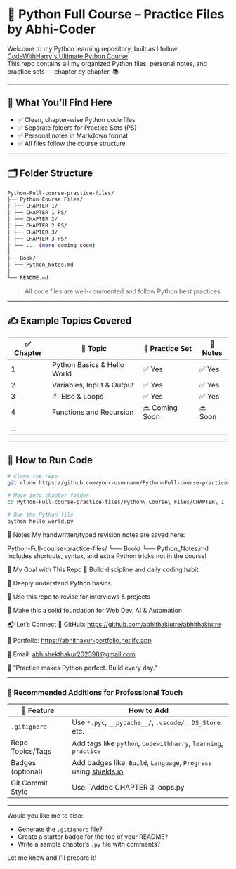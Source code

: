 # 🐍 Python Full Course – Practice Files by Abhi-Coder

Welcome to my Python learning repository, built as I follow [CodeWithHarry's Ultimate Python Course](https://github.com/CodeWithHarry/The-Ultimate-Python-Course).  
This repo contains all my organized Python files, personal notes, and practice sets — chapter by chapter. 📚

---

## 🧠 What You’ll Find Here

- ✅ Clean, chapter-wise Python code files
- ✅ Separate folders for Practice Sets (PS)
- ✅ Personal notes in Markdown format
- ✅ All files follow the course structure

---

## 🗂️ Folder Structure
```bash
Python-Full-course-practice-files/
├── Python Course Files/
│ ├── CHAPTER 1/
│ ├── CHAPTER 1 PS/
│ ├── CHAPTER 2/
│ ├── CHAPTER 2 PS/
│ ├── CHAPTER 3/
│ ├── CHAPTER 3 PS/
│ └── ... (more coming soon)
│
├── Book/
│ └── Python_Notes.md
│
└── README.md
 ```


> All code files are well-commented and follow Python best practices.

---

## ✍️ Example Topics Covered

| ✅ Chapter | 📘 Topic                      | 🧪 Practice Set | 📖 Notes |
|-----------|-------------------------------|----------------|----------|
| 1         | Python Basics & Hello World   | ✅ Yes         | ✅ Yes   |
| 2         | Variables, Input & Output     | ✅ Yes         | ✅ Yes   |
| 3         | If-Else & Loops               | ✅ Yes         | ✅ Yes   |
| 4         | Functions and Recursion       | 🔜 Coming Soon | 🔜 Soon  |
| ...       |                               |                |          |

---

## 🚀 How to Run Code

```bash
# Clone the repo
git clone https://github.com/your-username/Python-Full-course-practice-files.git

# Move into chapter folder
cd Python-Full-course-practice-files/Python\ Course\ Files/CHAPTER\ 1

# Run the Python file
python hello_world.py

```
🧾 Notes
My handwritten/typed revision notes are saved here:

Python-Full-course-practice-files/
└── Book/
    └── Python_Notes.md
Includes shortcuts, syntax, and extra Python tricks not in the course!

📌 My Goal with This Repo
📘 Build discipline and daily coding habit

🧠 Deeply understand Python basics

🎯 Use this repo to revise for interviews & projects

🚀 Make this a solid foundation for Web Dev, AI & Automation

📬 Let’s Connect
🔗 GitHub: https://github.com/abhithakjutre/abhithakjutre

🧠 Portfolio: https://abhithakur-portfolio.netlify.app

💌 Email: abhishekthakur202398@gmail.com

🧠 “Practice makes Python perfect. Build every day.”


---

### 🔹 Recommended Additions for Professional Touch

| 🔧 Feature              | How to Add                                                                 |
|------------------------|-----------------------------------------------------------------------------|
| `.gitignore`           | Use `*.pyc`, `__pycache__/`, `.vscode/`, `.DS_Store` etc.                  |
| Repo Topics/Tags       | Add tags like `python`, `codewithharry`, `learning`, `practice`            |
| Badges (optional)      | Add badges like: `Build`, `Language`, `Progress` using [shields.io](https://shields.io) |
| Git Commit Style       | Use: `Added CHAPTER 3 loops.py | Refactored CH2` — clean and readable       |

---

Would you like me to also:
- Generate the `.gitignore` file?
- Create a starter badge for the top of your README?
- Write a sample chapter’s `.py` file with comments?

Let me know and I’ll prepare it!
